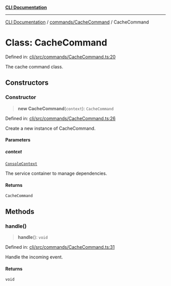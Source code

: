 [**CLI Documentation**](../../../README.md)

***

[CLI Documentation](../../../README.md) / [commands/CacheCommand](../README.md) / CacheCommand

# Class: CacheCommand

Defined in: [cli/src/commands/CacheCommand.ts:20](https://github.com/stonemjs/cli/blob/f139573d7f6e29779d41fb031ed261bfcad59d09/src/commands/CacheCommand.ts#L20)

The cache command class.

## Constructors

### Constructor

> **new CacheCommand**(`context`): `CacheCommand`

Defined in: [cli/src/commands/CacheCommand.ts:26](https://github.com/stonemjs/cli/blob/f139573d7f6e29779d41fb031ed261bfcad59d09/src/commands/CacheCommand.ts#L26)

Create a new instance of CacheCommand.

#### Parameters

##### context

[`ConsoleContext`](../../../declarations/interfaces/ConsoleContext.md)

The service container to manage dependencies.

#### Returns

`CacheCommand`

## Methods

### handle()

> **handle**(): `void`

Defined in: [cli/src/commands/CacheCommand.ts:31](https://github.com/stonemjs/cli/blob/f139573d7f6e29779d41fb031ed261bfcad59d09/src/commands/CacheCommand.ts#L31)

Handle the incoming event.

#### Returns

`void`
